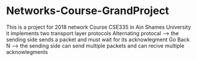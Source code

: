 # Networks-Course-GrandProject
This is a project for 2018 network Course CSE335 in Ain Shames University it implements two transport layer protocols 
Alternating protocal --> the sending side sends a packet and must wait for its acknowlegment 
Go Back N --> the sending side can send multiple packets and can recive multiple acknowlegments 

